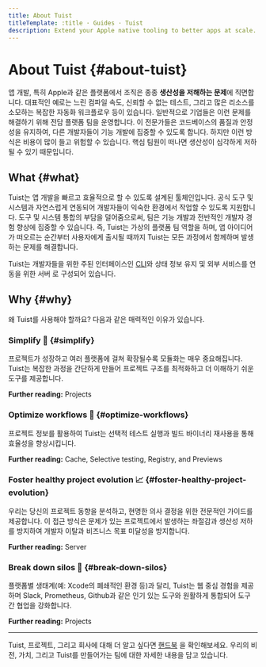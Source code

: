 ```yaml
---
title: About Tuist
titleTemplate: :title · Guides · Tuist
description: Extend your Apple native tooling to better apps at scale.
---
```


<script setup>
import VPFeature from "vitepress/dist/client/theme-default/components/VPFeature.vue";
</script>

# About Tuist {#about-tuist}

앱 개발, 특히 Apple과 같은 플랫폼에서 조직은 종종 **생산성을 저해하는 문제**에 직면합니다. 대표적인 예로는 느린 컴파일 속도, 신뢰할 수 없는 테스트, 그리고 많은 리소스를 소모하는 복잡한 자동화 워크플로우 등이 있습니다. 일반적으로 기업들은 이런 문제를 해결하기 위해 전담 플랫폼 팀을 운영합니다. 이 전문가들은 코드베이스의 품질과 안정성을 유지하여, 다른 개발자들이 기능 개발에 집중할 수 있도록 합니다. 하지만 이런 방식은 비용이 많이 들고 위험할 수 있습니다. 핵심 팀원이 떠나면 생산성이 심각하게 저하될 수 있기 때문입니다.

## What {#what}

Tuist는 앱 개발을 빠르고 효율적으로 할 수 있도록 설계된 툴체인입니다. 공식 도구 및 시스템과 자연스럽게 연동되어 개발자들이 익숙한 환경에서 작업할 수 있도록 지원합니다. 도구 및 시스템 통합의 부담을 덜어줌으로써, 팀은 기능 개발과 전반적인 개발자 경험 향상에 집중할 수 있습니다. 즉, Tuist는 가상의 플랫폼 팀 역할을 하며,  앱 아이디어가 떠오르는 순간부터 사용자에게 출시될 때까지 Tuist는 모든 과정에서 함께하며 발생하는 문제를 해결합니다.

Tuist는 개발자들을 위한 주된 인터페이스인 [CLI](https://github.com/tuist/tuist)와 상태 정보 유지 및 외부 서비스를 연동을 위한 <LocalizedLink href="/server/introduction/why-a-server">서버</LocalizedLink> 로 구성되어 있습니다.

## Why {#why}

왜 Tuist를 사용해야 할까요? 다음과 같은 매력적인 이유가 있습니다.

### Simplify 🌱 {#simplify}

프로젝트가 성장하고 여러 플랫폼에 걸쳐 확장될수록 모듈화는 매우 중요해집니다. Tuist는 복잡한 과정을 간단하게 만들어 프로젝트 구조를 최적화하고 더 이해하기 쉬운 도구를 제공합니다.

**Further reading:** <LocalizedLink href="/guides/develop/projects">Projects</LocalizedLink>

### Optimize workflows 🚀 {#optimize-workflows}

프로젝트 정보를 활용하여 Tuist는 선택적 테스트 실행과 빌드 바이너리 재사용을 통해 효율성을 향상시킵니다.

**Further reading:** <LocalizedLink href="/guides/develop/cache">Cache</LocalizedLink>, <LocalizedLink href="/guides/develop/selective-testing">Selective testing</LocalizedLink>, <LocalizedLink href="/guides/develop/registry">Registry</LocalizedLink>, and <LocalizedLink href="/guides/share/previews">Previews</LocalizedLink>

### Foster healthy project evolution 📈 {#foster-healthy-project-evolution}

우리는 당신의 프로젝트 동향을 분석하고, 현명한 의사 결정을 위한 전문적인 가이드를 제공합니다. 이 접근 방식은 문제가 있는 프로젝트에서 발생하는 좌절감과 생산성 저하를 방지하여 개발자 이탈과 비즈니스 목표 미달성을 방지합니다.

**Further reading:** <LocalizedLink href="/server/introduction/why-a-server">Server</LocalizedLink>

### Break down silos 💜 {#break-down-silos}

플랫폼별 생태계(예: Xcode의 폐쇄적인 환경 등)과 달리, Tuist는 웹 중심 경험을 제공하며 Slack, Prometheus, Github과 같은 인기 있는 도구와 원활하게 통합되어 도구 간 협업을 강화합니다.

**Further reading:** <LocalizedLink href="/guides/develop/projects">Projects</LocalizedLink>

---

Tuist, 프로젝트, 그리고 회사에 대해 더 알고 싶다면 [핸드북](https://handbook.tuist.io/) 을 확인해보세요. 우리의 비전, 가치, 그리고 Tuist를 만들어가는 팀에 대한 자세한 내용을 담고 있습니다.
